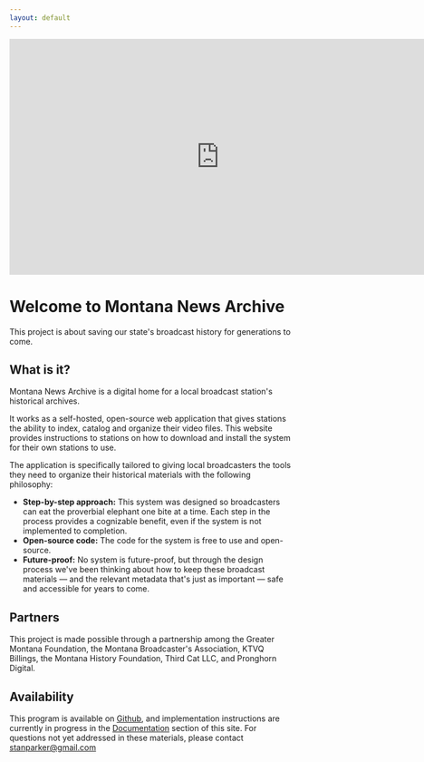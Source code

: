 ```yaml
---
layout: default
---
```



<iframe width="740" height="416" src="https://www.youtube.com/embed/nLmFXP6EdYI?rel=0" frameborder="0" allowfullscreen></iframe>

# Welcome to Montana News Archive

This project is about saving our state's broadcast history for generations to come.

## What is it?

Montana News Archive is a digital home for a local broadcast station's historical archives. 

It works as a self-hosted, open-source web application that gives stations the ability to index, catalog and organize their video files. This website provides instructions to stations on how to download and install the system for their own stations to use.

The application is specifically tailored to giving local broadcasters the tools they need to organize their historical materials with the following philosophy:

* **Step-by-step approach:** This system was designed so broadcasters can eat the proverbial elephant one bite at a time. Each step in the process provides a cognizable benefit, even if the system is not implemented to completion.
* **Open-source code:** The code for the system is free to use and open-source.
* **Future-proof:** No system is future-proof, but through the design process we've been thinking about how to keep these broadcast materials — and the relevant metadata that's just as important — safe and accessible for years to come.

## Partners

This project is made possible through a partnership among the Greater Montana Foundation, the Montana Broadcaster's Association, KTVQ Billings, the Montana History Foundation, Third Cat LLC, and Pronghorn Digital.

## Availability

This program is available on [Github](https://github.com/PronghornDigital/Montana-News-Archive), and implementation instructions are currently in progress in the [Documentation](/docs/) section of this site. For questions not yet addressed in these materials, please contact stanparker@gmail.com
